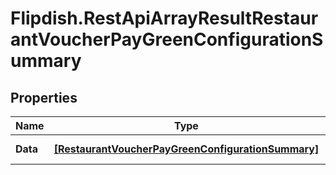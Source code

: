 # Flipdish.RestApiArrayResultRestaurantVoucherPayGreenConfigurationSummary

## Properties

Name | Type | Description | Notes
------------ | ------------- | ------------- | -------------
**Data** | [**[RestaurantVoucherPayGreenConfigurationSummary]**](RestaurantVoucherPayGreenConfigurationSummary.md) | Generic data object. | 


